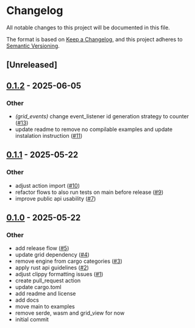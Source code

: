 # Changelog

All notable changes to this project will be documented in this file.

The format is based on [Keep a Changelog](https://keepachangelog.com/en/1.0.0/),
and this project adheres to [Semantic Versioning](https://semver.org/spec/v2.0.0.html).

## [Unreleased]

## [0.1.2](https://github.com/thiagodejesus/grid_engine/compare/v0.1.1...v0.1.2) - 2025-06-05

### Other

- *(grid_events)* change event_listener id generation strategy to counter ([#13](https://github.com/thiagodejesus/grid_engine/pull/13))
- update readme to remove no compilable examples and update instalation instruction ([#11](https://github.com/thiagodejesus/grid_engine/pull/11))

## [0.1.1](https://github.com/thiagodejesus/grid_engine/compare/v0.1.0...v0.1.1) - 2025-05-22

### Other

- adjust action import ([#10](https://github.com/thiagodejesus/grid_engine/pull/10))
- refactor flows to also run tests on main before release ([#9](https://github.com/thiagodejesus/grid_engine/pull/9))
- improve public api usability ([#7](https://github.com/thiagodejesus/grid_engine/pull/7))

## [0.1.0](https://github.com/thiagodejesus/grid_engine/releases/tag/v0.1.0) - 2025-05-22

### Other

- add release flow ([#5](https://github.com/thiagodejesus/grid_engine/pull/5))
- update grid dependency ([#4](https://github.com/thiagodejesus/grid_engine/pull/4))
- remove engine from cargo categories ([#3](https://github.com/thiagodejesus/grid_engine/pull/3))
- apply rust api guidelines ([#2](https://github.com/thiagodejesus/grid_engine/pull/2))
- adjust clippy formatting issues ([#1](https://github.com/thiagodejesus/grid_engine/pull/1))
- create pull_request action
- update cargo.toml
- add readme and license
- add docs
- move main to examples
- remove serde, wasm and grid_view for now
- initial commit
